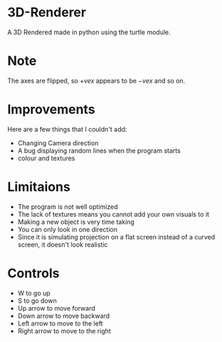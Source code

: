 # 3D-Renderer
A 3D Rendered made in python using the turtle module.

# Note
The axes are flipped, so $+ve x$ appears to be $-ve x$ and so on.

# Improvements
Here are a few things that I couldn't add:
 - Changing Camera direction
 - A bug displaying random lines when the program starts
 - colour and textures

# Limitaions
 - The program is not well optimized
 - The lack of textures means you cannot add your own visuals to it
 - Making a new object is very time taking
 - You can only look in one direction
 - Since it is simulating projection on a flat screen instead of a curved screen, it doesn't look realistic

# Controls
 - W to go up
 - S to go down
 - Up arrow to move forward
 - Down arrow to move backward
 - Left arrow to move to the left
 - Right arrow to move to the right
